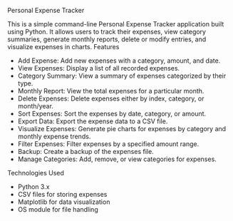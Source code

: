 Personal Expense Tracker

This is a simple command-line Personal Expense Tracker application built using Python. It allows users to track their expenses, view category summaries, generate monthly reports, delete or modify entries, and visualize expenses in charts.
Features

- Add Expense: Add new expenses with a category, amount, and date.
- View Expenses: Display a list of all recorded expenses.
- Category Summary: View a summary of expenses categorized by their type.
- Monthly Report: View the total expenses for a particular month.
- Delete Expenses: Delete expenses either by index, category, or month/year.
- Sort Expenses: Sort the expenses by date, category, or amount.
- Export Data: Export the expense data to a CSV file.
- Visualize Expenses: Generate pie charts for expenses by category and monthly expense trends.
- Filter Expenses: Filter expenses by a specified amount range.
- Backup: Create a backup of the expenses file.
- Manage Categories: Add, remove, or view categories for expenses.

Technologies Used

- Python 3.x
- CSV files for storing expenses
- Matplotlib for data visualization
- OS module for file handling